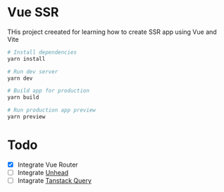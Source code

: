 # Vue SSR
THis project creeated for learning how to create SSR app using Vue and Vite

```bash
# Install dependencies
yarn install

# Run dev server
yarn dev

# Build app for production
yarn build

# Run production app preview
yarn preview
```

# Todo
- [x] Integrate Vue Router
- [ ] Integrate [Unhead](https://unhead.unjs.io/)
- [ ] Intagrate [Tanstack Query](https://tanstack.com/query/latest/docs/framework/vue/overview)
